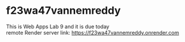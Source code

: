 # f23wa47vannemreddy

This is Web Apps Lab 9 and it is due today <br>
remote Render server link: https://f23wa47vannemreddy.onrender.com

